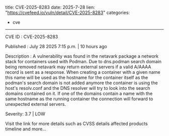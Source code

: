  
title: CVE-2025-8283
date: 2025-7-28
lien: "https://cvefeed.io/vuln/detail/CVE-2025-8283"
categories:
  - cve
---

CVE ID : CVE-2025-8283

Published :  July 28
2025
7:15 p.m. | 10 hours ago

Description : A vulnerability was found in the netavark package
a network stack for containers used with Podman. Due to dns.podman search domain being removed
netavark may return external servers if a valid A/AAAA record is sent as a response. When creating a container with a given name
this name will be used as the hostname for the container itself
as the podman's search domain is not added anymore the container is using the host's resolv.conf
and the DNS resolver will try to look into the search domains contained on it. If one of the domains contain a name with the same hostname as the running container
the connection will forward to unexpected external servers.

Severity: 3.7 | LOW

Visit the link for more details
such as CVSS details
affected products
timeline
and more...
